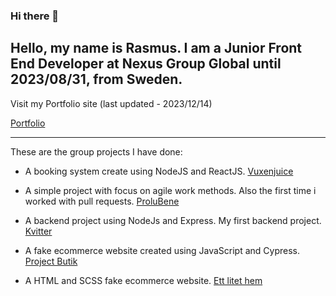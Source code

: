 ### Hi there 👋

Hello, my name is Rasmus. I am a Junior Front End Developer at Nexus Group Global until 2023/08/31, from Sweden.
-------------------------------
Visit my Portfolio site (last updated - 2023/12/14) 

[Portfolio](https://rasweb.github.io/Personal-Portfolio-React/)

-------------------------------
These are the group projects I have done:

- A booking system create using NodeJS and ReactJS.
[Vuxenjuice](https://github.com/Rasweb/booking-system)

- A simple project with focus on agile work methods. Also the first time i worked with pull requests.
[ProluBene](https://github.com/Rasweb/MI-AGIL-ProluoBene.git)

- A backend project using NodeJs and Express. My first backend project.
[Kvitter](https://github.com/Rasweb/MI-DynamiskWebbutveckling-Kvitter)

- A fake ecommerce website created using JavaScript and Cypress.
[Project Butik](https://github.com/Rasweb/Project_Butik.git)

- A HTML and SCSS fake ecommerce website.
[Ett litet hem](https://github.com/Rasweb/MI-HTML-CSS-EttLitetHem)

<!--
**Rasweb/Rasweb** is a ✨ _special_ ✨ repository because its `README.md` (this file) appears on your GitHub profile.

Here are some ideas to get you started:

- 🔭 I’m currently working on ...
- 🌱 I’m currently learning ...
- 👯 I’m looking to collaborate on ...
- 🤔 I’m looking for help with ...
- 💬 Ask me about ...
- 📫 How to reach me: ...
- 😄 Pronouns: ...
- ⚡ Fun fact: ...
-->

